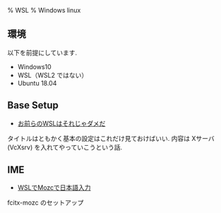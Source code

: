 % WSL
% Windows linux

## 環境

以下を前提にしています.

- Windows10
- WSL（WSL2 ではない）
- Ubuntu 18.04

## Base Setup

- [お前らのWSLはそれじゃダメだ](https://xztaityozx.hatenablog.com/entry/2017/12/01/001544)

タイトルはともかく基本の設定はこれだけ見ておけばいい.
内容は Xサーバ (VcXsrv) を入れてやっていこうという話.

## IME

- [WSLでMozcで日本語入力](https://qiita.com/maromaro3721/items/be8ce6e3cec4cbcdac00)

fcitx-mozc のセットアップ

